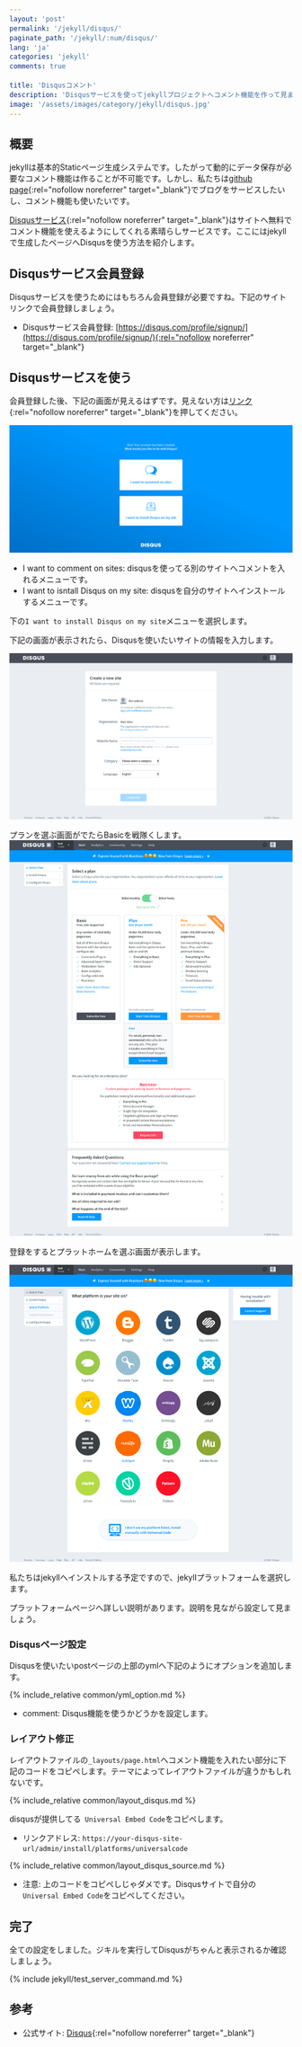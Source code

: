```yaml
---
layout: 'post'
permalink: '/jekyll/disqus/'
paginate_path: '/jekyll/:num/disqus/'
lang: 'ja'
categories: 'jekyll'
comments: true

title: 'Disqusコメント'
description: 'Disqusサービスを使ってjekyllプロジェクトへコメント機能を作って見ましょう。'
image: '/assets/images/category/jekyll/disqus.jpg'
---
```


## 概要
jekyllは基本的Staticページ生成システムです。したがって動的にデータ保存が必要なコメント機能は作ることが不可能です。しかし、私たちは[github page](https://pages.github.com/){:rel="nofollow noreferrer" target="_blank"}でブログをサービスしたいし、コメント機能も使いたいです。

[Disqusサービス](https://disqus.com/){:rel="nofollow noreferrer" target="_blank"}はサイトへ無料でコメント機能を使えるようにしてくれる素晴らしサービスです。ここにはjekyllで生成したページへDisqusを使う方法を紹介します。

## Disqusサービス会員登録
Disqusサービスを使うためにはもちろん会員登録が必要ですね。下記のサイトリンクで会員登録しましょう。
- Disqusサービス会員登録: [https://disqus.com/profile/signup/](https://disqus.com/profile/signup/){:rel="nofollow noreferrer" target="_blank"}

## Disqusサービスを使う
会員登録した後、下記の画面が見えるはずです。見えない方は[リンク](https://disqus.com/profile/signup/intent/){:rel="nofollow noreferrer" target="_blank"}を押してください。

![disqus account created](/assets/images/category/jekyll/disqus/account_created.png)

- I want to comment on sites: disqusを使ってる別のサイトへコメントを入れるメニューです。
- I want to isntall Disqus on my site: disqusを自分のサイトへインストールするメニューです。

下の```I want to install Disqus on my site```メニューを選択します。

下記の画面が表示されたら、Disqusを使いたいサイトの情報を入力します。

![register site](/assets/images/category/jekyll/disqus/register_site.png)

プランを選ぶ画面がでたらBasicを戦隊くします。
![choose plan](/assets/images/category/jekyll/disqus/choose_plan.png)

登録をするとプラットホームを選ぶ画面が表示します。

![choose platform](/assets/images/category/jekyll/disqus/choose_platform.png)

私たちはjekyllへインストルする予定ですので、jekyllプラットフォームを選択します。

プラットフォームページへ詳しい説明があります。説明を見ながら設定して見ましょう。

### Disqusページ設定
Disqusを使いたいpostページの上部のymlへ下記のようにオプションを追加します。

{% include_relative common/yml_option.md %}

- comment: Disqus機能を使うかどうかを設定します。

### レイアウト修正
レイアウトファイルの```_layouts/page.html```へコメント機能を入れたい部分に下記のコードをコピペします。テーマによってレイアウトファイルが違うかもしれないです。

{% include_relative common/layout_disqus.md %}

disqusが提供してる``` Universal Embed Code```をコピペします。
- リンクアドレス: ```https://your-disqus-site-url/admin/install/platforms/universalcode```

{% include_relative common/layout_disqus_source.md %}

- 注意: 上のコードをコピペしじゃダメです。Disqusサイトで自分の``` Universal Embed Code```をコピペしてください。

## 完了
全ての設定をしました。ジキルを実行してDisqusがちゃんと表示されるか確認しましょう。

{% include jekyll/test_server_command.md %}

## 参考
- 公式サイト: [Disqus](https://disqus.com/){:rel="nofollow noreferrer" target="_blank"}